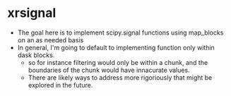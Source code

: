 # xrsignal

- The goal here is to implement scipy.signal functions using map_blocks on an as needed basis
- In general, I'm going to default to implementing function only within dask blocks.
    - so for instance filtering would only be within a chunk, and the boundaries of the chunk would have innacurate values.
    - There are likely ways to address more rigoriously that might be explored in the future.